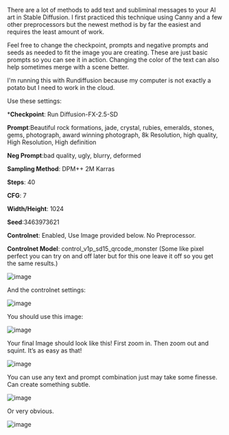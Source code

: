 There are a lot of methods to add text and subliminal messages to your AI art in Stable Diffusion.  I first practiced this technique using Canny and a few other preprocessors but the newest method is by far the easiest and requires the least amount of work.

Feel free to change the checkpoint, prompts and negative prompts and seeds as needed to fit the image you are creating.  These are just basic prompts so you can see it in action.  Changing the color of the text can also help sometimes merge with a scene better.

I'm running this with Rundiffusion because my computer is not exactly a potato but I need to work in the cloud.

Use these settings:

***Checkpoint**: Run Diffusion-FX-2.5-SD

**Prompt**:Beautiful rock formations, jade, crystal, rubies, emeralds, stones, gems, photograph, award winning photograph, 8k Resolution, high quality, High Resolution, High definition

**Neg Prompt**:bad quality, ugly, blurry, deformed

**Sampling Method**: DPM++ 2M Karras

**Steps**: 40

**CFG**: 7

**Width/Height**: 1024

**Seed**:3463973621

**Controlnet**: Enabled, Use Image provided below. No Preprocessor.  

**Controlnet Model**: control_v1p_sd15_qrcode_monster   (Some like pixel perfect you can try on and off later but for this one leave it off so you get the same results.)

![image](https://github.com/ColorblindAdam/AITutorials/assets/130062936/c17314f6-a1ad-4aa1-b870-a2996f5d95a6)

And the controlnet settings:

![image](https://github.com/ColorblindAdam/AITutorials/assets/130062936/567b7104-2ba7-4956-af4f-928216639425)

You should use this image:

![image](https://github.com/ColorblindAdam/AITutorials/assets/130062936/c05fbe05-51e4-4a2b-8cda-f9378c302d5e)


Your final Image should look like this! First zoom in. Then zoom out and squint.  It’s as easy as that!

![image](https://github.com/ColorblindAdam/AITutorials/assets/130062936/e5b00e11-8b4d-4869-9340-5d7a63160290)


You can use any text and prompt combination just may take some finesse. Can create something subtle.

![image](https://github.com/ColorblindAdam/AITutorials/assets/130062936/a312ebae-c012-4c94-a0b4-ba9054a6fe9f)


Or very obvious.  

![image](https://github.com/ColorblindAdam/AITutorials/assets/130062936/c05ef8d3-5c40-4cc7-896e-25a2d0a9dd3a)


 

